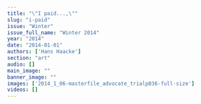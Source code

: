 ```yaml
---
title: "\"I paid...,\""
slug: "i-paid"
issue: "Winter"
issue_full_name: "Winter 2014"
year: "2014"
date: "2014-01-01"
authors: ['Hans Haacke']
section: "art"
audio: []
main_image: ""
banner_image: ""
images: ['2014_1_06-masterfile_advocate_trialp036-full-size']
videos: []
---
```

